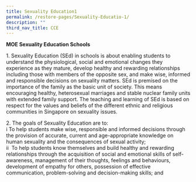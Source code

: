 ```yaml
---
title: Sexuality Education1
permalink: /restore-pages/Sexuality-Educatio-1/
description: ""
third_nav_title: CCE
---
```

**MOE Sexuality Education Schools**


<p>1. Sexuality Education (SEd) in schools is about enabling students to understand the physiological, social and emotional changes they experience as they mature, develop healthy and rewarding relationships including those with members of the opposite sex, and make wise, informed and responsible decisions on sexuality matters. SEd is premised on the importance of the family as the basic unit of society. This means encouraging healthy, heterosexual marriages and stable nuclear family units with extended family support. The teaching and learning of SEd is based on respect for the values and beliefs of the different ethnic and religious communities in Singapore on sexuality issues.</p>



<p>2. The goals of Sexuality Education are to:<br />
	i To help students make wise, responsible and informed decisions through the provision of accurate, current and age-appropriate knowledge on human sexuality and the consequences of sexual activity;<br />
	ii  To help students know themselves and build healthy and rewarding relationships through the acquisition of social and emotional skills of self-awareness, management of their thoughts, feelings and behaviours, development of empathy for others, possession of effective communication, problem-solving and decision-making skills; and